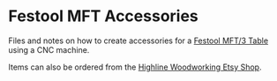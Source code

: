 # Festool MFT Accessories
Files and notes on how to create accessories for a [Festool MFT/3 Table](https://www.festoolusa.com/accessories/sawing/underframes-and-work-benches/work-benches/495315---mft3) using a CNC machine.  

Items can also be ordered from the [Highline Woodworking Etsy Shop](https://www.etsy.com/shop/HighlineWoodworking).
